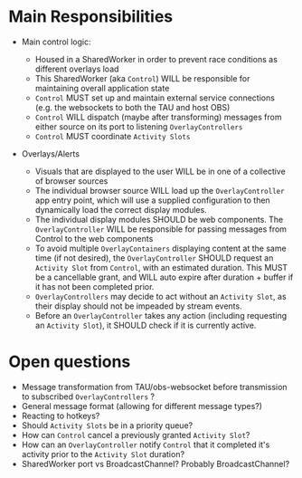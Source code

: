 
# Main Responsibilities

* Main control logic:
  * Housed in a SharedWorker in order to prevent race conditions as different overlays load
  * This SharedWorker (aka `Control`) WILL be responsible for maintaining overall application state
  * `Control` MUST set up and maintain external service connections (e.g. the websockets to both the TAU and host OBS)
  * `Control` WILL dispatch (maybe after transforming) messages from either source on its port to listening `OverlayControllers`
  * `Control` MUST coordinate `Activity Slots`

* Overlays/Alerts
  * Visuals that are displayed to the user WILL be in one of a collective of browser sources
  * The individual browser source WILL load up the `OverlayController` app entry point, which will use a supplied configuration to then dynamically load the correct display modules.
  * The individual display modules SHOULD be web components.  The `OverlayController` WILL be responsible for passing messages from Control to the web components
  * To avoid multiple `OverlayContainers` displaying content at the same time (if not desired), the `OverlayController` SHOULD request an `Activity Slot` from `Control`, with an estimated duration.  This MUST be a cancellable grant, and WILL auto expire after duration + buffer if it has not been completed prior.
  * `OverlayControllers` may decide to act without an `Activity Slot`, as their display should not be impeaded by stream events.
  * Before an `OverlayController` takes any action (including requesting an `Activity Slot`), it SHOULD check if it is currently active.


# Open questions

* Message transformation from TAU/obs-websocket before transmission to subscribed `OverlayControllers` ?
* General message format (allowing for different message types?)
* Reacting to hotkeys?
* Should `Activity Slots` be in a priority queue?
* How can `Control` cancel a previously granted `Activity Slot`?
* How can an `OverlayController` notify `Control` that it completed it's activity prior to the `Activity Slot` duration?
* SharedWorker port vs BroadcastChannel?  Probably BroadcastChannel?
